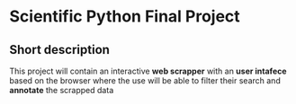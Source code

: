 # Scientific Python Final Project

## Short description
This project will contain an interactive **web scrapper** with an **user intafece** based on the browser where the use will be able to filter their search and **annotate** the scrapped data

